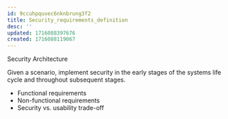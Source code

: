 ```yaml
---
id: 9ccuhpquvec6nknbrung3f2
title: Security_requirements_definition
desc: ''
updated: 1716088397676
created: 1716088119067
---
```

 Security Architecture
 
 Given a scenario, implement security in the early stages of the systems
life cycle and throughout subsequent stages.

- Functional requirements
- Non-functional requirements
- Security vs. usability trade-off